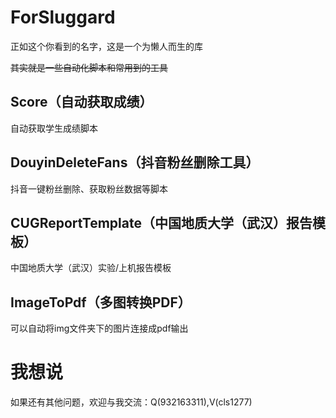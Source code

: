 # ForSluggard

正如这个你看到的名字，这是一个为懒人而生的库

~~其实就是一些自动化脚本和常用到的工具~~

## Score（自动获取成绩）

自动获取学生成绩脚本

## DouyinDeleteFans（抖音粉丝删除工具）

抖音一键粉丝删除、获取粉丝数据等脚本

## CUGReportTemplate（中国地质大学（武汉）报告模板）

中国地质大学（武汉）实验/上机报告模板

## ImageToPdf（多图转换PDF）

可以自动将img文件夹下的图片连接成pdf输出

# 我想说

如果还有其他问题，欢迎与我交流：Q(932163311),V(cls1277)
